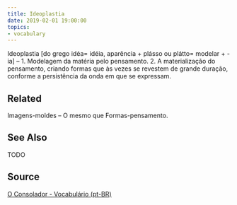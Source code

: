 ```yaml
---
title: Ideoplastia
date: 2019-02-01 19:00:00
topics:
- vocabulary
---
```


Ideoplastia [do grego idéa= idéia, aparência + plásso ou plátto= modelar + -ia] – 1. Modelagem da matéria pelo pensamento. 2. A materialização do pensamento, criando formas que às vezes se revestem de grande duração, conforme a persistência da onda em que se expressam.

## Related
Imagens-moldes – O mesmo que Formas-pensamento.

## See Also
TODO

## Source
[O Consolador - Vocabulário (pt-BR)](http://www.oconsolador.com.br/linkfixo/vocabulario/principal.html)


